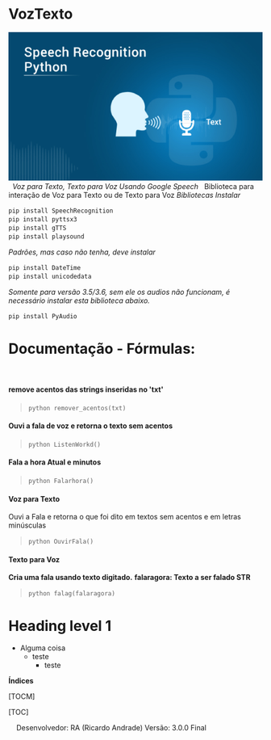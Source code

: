 # VozTexto
![](https://github.com/geniodev/VozTexto/blob/main/speech.png?raw=true)
&nbsp;
*Voz para Texto, Texto para Voz Usando Google Speech*
&nbsp;
Biblioteca para interação de Voz para Texto ou de Texto para Voz
*Bibliotecas Instalar*
```bash
pip install SpeechRecognition
pip install pyttsx3
pip install gTTS
pip install playsound
```
*Padrões, mas caso não tenha, deve instalar*
```bash
pip install DateTime
pip install unicodedata
```
*Somente para versão 3.5/3.6, sem ele os audios não funcionam, é necessário instalar esta biblioteca abaixo.*
```bash
pip install PyAudio
```
# Documentação - Fórmulas:
&nbsp;
#### remove acentos das strings inseridas no 'txt'
> `python
remover_acentos(txt)
`

#### Ouvi a fala de voz e retorna o texto sem acentos
> `python
ListenWorkd()
`

#### Fala a hora Atual e minutos
> `python
Falarhora()
`
#### Voz para Texto
Ouvi a Fala e retorna o que foi dito em textos sem acentos e em letras minúsculas
> `python
OuvirFala()
`
#### Texto para Voz
**Cria uma fala usando texto digitado.**
**falaragora: Texto a ser falado STR**
> `python
falag(falaragora)
`
<h1>Heading level 1</h1>

- Alguma coisa
  - teste []()
    - teste





**Índices**

[TOCM]

[TOC]



&nbsp;
&nbsp;
Desenvolvedor: RA (Ricardo Andrade)
Versão: 3.0.0 Final
